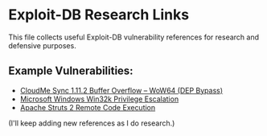 # Exploit-DB Research Links

This file collects useful Exploit-DB vulnerability references for research and defensive purposes.

## Example Vulnerabilities:
- [CloudMe Sync 1.11.2 Buffer Overflow – WoW64 (DEP Bypass)](https://www.exploit-db.com/exploits/48389)
- [Microsoft Windows Win32k Privilege Escalation](https://www.exploit-db.com/exploits/37768)
- [Apache Struts 2 Remote Code Execution](https://www.exploit-db.com/exploits/45262)

(I'll keep adding new references as I do research.)
